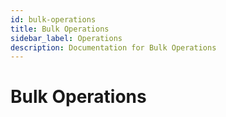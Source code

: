 ```yaml
---
id: bulk-operations
title: Bulk Operations
sidebar_label: Operations
description: Documentation for Bulk Operations
---
```


# Bulk Operations
